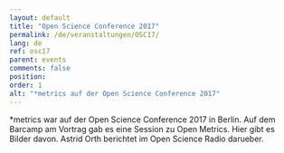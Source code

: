 ```yaml
---
layout: default
title: "Open Science Conference 2017"
permalink: /de/veranstaltungen/OSC17/
lang: de
ref: osc17
parent: events
comments: false
position: 
order: 1
alt: "*metrics auf der Open Science Conference 2017"
---
```


\*metrics war auf der Open Science Conference 2017 in Berlin. Auf dem Barcamp am Vortrag gab es eine Session zu Open Metrics. Hier gibt es Bilder davon. Astrid Orth berichtet im Open Science Radio darueber.
